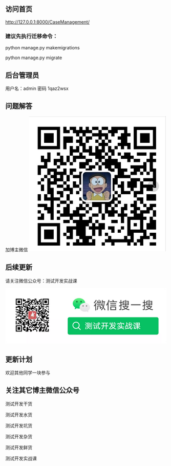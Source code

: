 ## 访问首页
http://127.0.0.1:8000/CaseManagement/
### 建议先执行迁移命令：
python manage.py  makemigrations

python manage.py  migrate

## 后台管理员

用户名：admin 密码 1qaz2wsx 


## 问题解答
加博主微信
![img.png](博主微信.png)


## 后续更新
请关注微信公众号：测试开发实战课

![测试开发实战课.png](博主公众号.png)

## 更新计划
欢迎其他同学一块参与

## 关注其它博主微信公众号

测试开发干货

测试开发水货

测试开发坑货

测试开发杂货

测试开发鲜货

测试开发实战课